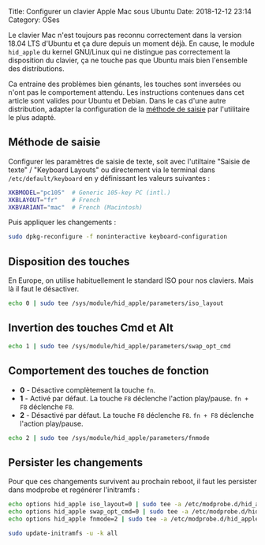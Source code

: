 Title: Configurer un clavier Apple Mac sous Ubuntu
Date: 2018-12-12 23:14
Category: OSes

Le clavier Mac n'est toujours pas reconnu correctement dans la version 18.04 LTS d'Ubuntu et ça dure depuis un moment déjà.
En cause, le module `hid_apple` du kernel GNU/Linux qui ne distingue pas correctement la disposition du clavier, ça ne touche pas que Ubuntu mais bien l'ensemble des distributions.

Ca entraine des problèmes bien génants, les touches sont inversées ou n'ont pas le comportement attendu.
Les instructions contenues dans cet article sont valides pour Ubuntu et Debian. Dans le cas d'une autre distribution, adapter la configuration de la [méthode de saisie](#methode-de-saisie) par l'utilitaire le plus adapté. 


Méthode de saisie
-----------------

Configurer les paramètres de saisie de texte, soit avec l'utiltaire "Saisie de texte" / "Keyboard Layouts" ou directement via le terminal dans `/etc/default/keyboard` en y définissant les valeurs suivantes :

```sh
XKBMODEL="pc105"  # Generic 105-key PC (intl.)
XKBLAYOUT="fr"    # French
XKBVARIANT="mac"  # French (Macintosh)
```

Puis appliquer les changements :

```sh
sudo dpkg-reconfigure -f noninteractive keyboard-configuration
```

Disposition des touches
-----------------------

En Europe, on utilise habituellement le standard ISO pour nos claviers. Mais là il faut le désactiver.

```sh
echo 0 | sudo tee /sys/module/hid_apple/parameters/iso_layout
```

Invertion des touches Cmd et Alt
--------------------------------

```sh
echo 1 | sudo tee /sys/module/hid_apple/parameters/swap_opt_cmd
```

Comportement des touches de fonction
------------------------------------

- **0** - Désactive complètement la touche `fn`.
- **1** - Activé par défaut. La touche `F8` déclenche l'action play/pause. `fn + F8` déclenche `F8`.
- **2** - Désactivé par défaut. La touche `F8` déclenche `F8`. `fn + F8` déclenche l'action play/pause.

```sh
echo 2 | sudo tee /sys/module/hid_apple/parameters/fnmode
```

Persister les changements
-------------------------

Pour que ces changements survivent au prochain reboot, il faut les persister dans modprobe et regénérer l'initramfs :

```sh
echo options hid_apple iso_layout=0 | sudo tee -a /etc/modprobe.d/hid_apple.conf
echo options hid_apple swap_opt_cmd=0 | sudo tee -a /etc/modprobe.d/hid_apple.conf
echo options hid_apple fnmode=2 | sudo tee -a /etc/modprobe.d/hid_apple.conf

sudo update-initramfs -u -k all
```

